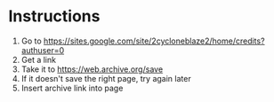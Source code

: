 # Instructions

1. Go to https://sites.google.com/site/2cycloneblaze2/home/credits?authuser=0
2. Get a link
3. Take it to https://web.archive.org/save
4. If it doesn't save the right page, try again later
5. Insert archive link into page